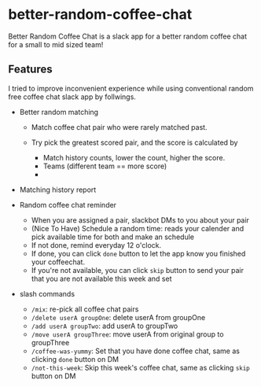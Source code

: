 # better-random-coffee-chat

Better Random Coffee Chat is a slack app for a better random coffee chat for a small to mid sized team!

## Features

I tried to improve inconvenient experience while using conventional random free coffee chat slack app by follwings.

- Better random matching

  - Match coffee chat pair who were rarely matched past.

  - Try pick the greatest scored pair, and the score is calculated by

    - Match history counts, lower the count, higher the score.
    - Teams (different team == more score)
    -

- Matching history report

- Random coffee chat reminder

  - When you are assigned a pair, slackbot DMs to you about your pair
  - (Nice To Have) Schedule a random time: reads your calender and pick available time for both and make an schedule
  - If not done, remind everyday 12 o'clock.
  - If done, you can click `done` button to let the app know you finished your coffeechat.
  - If you're not available, you can click `skip` button to send your pair that you are not available this week and set

- slash commands

  - `/mix`: re-pick all coffee chat pairs
  - `/delete userA groupOne`: delete userA from groupOne
  - `/add userA groupTwo`: add userA to groupTwo
  - `/move userA groupThree`: move userA from original group to groupThree
  - `/coffee-was-yummy`: Set that you have done coffee chat, same as clicking `done` button on DM
  - `/not-this-week`: Skip this week's coffee chat, same as clicking `skip` button on DM
